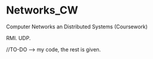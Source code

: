 Networks_CW
===========

Computer Networks an Distributed Systems (Coursework) 


RMI. UDP.

//TO-DO --> my code, the rest is given.
